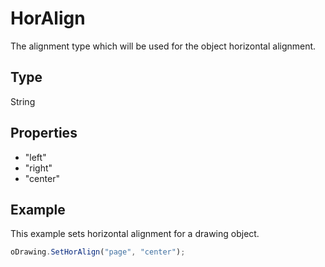 # HorAlign

The alignment type which will be used for the object horizontal alignment.

## Type

String

## Properties

- "left" 
- "right" 
- "center"

## Example

This example sets horizontal alignment for a drawing object.

```javascript
oDrawing.SetHorAlign("page", "center");
```